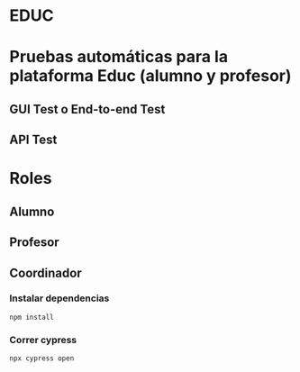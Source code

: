 # EDUC
# Pruebas automáticas para la plataforma Educ (alumno y profesor)

## GUI Test o End-to-end Test 
## API Test

# Roles
## Alumno
## Profesor
## Coordinador

### Instalar dependencias
``npm install``

### Correr cypress
``npx cypress open``
